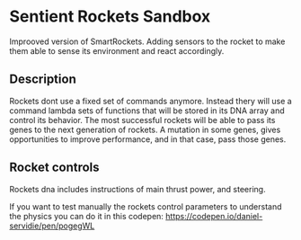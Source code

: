 # Sentient Rockets Sandbox

Improoved version of SmartRockets. Adding sensors to the rocket to make them able to sense its environment and react accordingly.

## Description

Rockets dont use a fixed set of commands anymore. Instead thery will use a command lambda sets of functions that will be stored in its DNA array and control its behavior. The most successful rockets will be able to pass its genes to the next generation of rockets. A mutation in some genes, gives opportunities to improve performance, and in that case, pass those genes.

## Rocket controls

Rockets dna includes instructions of main thrust power, and steering.

If you want to test manually the rockets control parameters to understand the physics you can do it in this codepen:
https://codepen.io/daniel-servidie/pen/pogegWL
